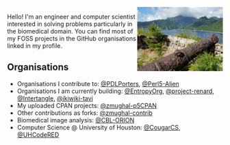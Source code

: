 <img align="right" src="https://raw.githubusercontent.com/zmughal/zmughal/master/img/cannon.jpg" alt="A rusted cannon. An island. Why? Don't worry about it." width="200">

Hello! I'm an engineer and computer scientist interested in solving problems
particularly in the biomedical domain. You can find most of my FOSS projects in the
GitHub organisations linked in my profile.

## Organisations

- Organisations I contribute to: [@PDLPorters](https://github.com/PDLPorters), [@Perl5-Alien](https://github.com/Perl5-Alien)
- Organisations I am currently building: [@EntropyOrg](https://github.com/EntropyOrg), [@project-renard](https://github.com/project-renard), [@Intertangle](https://github.com/Intertangle), [@ikiwiki-tavi](https://github.com/ikiwiki-tavi)
- My uploaded CPAN projects: [@zmughal-p5CPAN](https://github.com/zmughal-p5CPAN)
- Other contributions as forks: [@zmughal-contrib](https://github.com/zmughal-contrib)
- Biomedical image analysis: [@CBL-ORION](https://github.com/CBL-ORION)
- Computer Science @ University of Houston: [@CougarCS](https://github.com/CougarCS), [@UHCodeRED](https://github.com/UHCodeRED)
